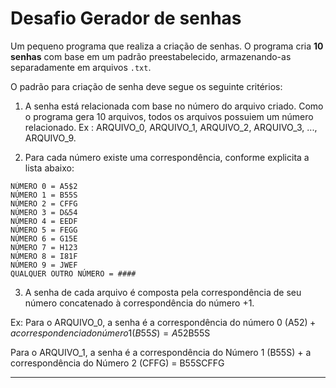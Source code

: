 # Desafio Gerador de senhas

Um pequeno programa que realiza a criação de senhas. O programa cria **10 senhas** com base em um padrão preestabelecido, armazenando-as separadamente em arquivos `.txt`.

O padrão para criação de senha deve segue os seguinte critérios:

1. A senha está relacionada com base no número do arquivo criado. Como o programa gera 10 arquivos, todos os arquivos possuiem um número relacionado.
Ex : ARQUIVO_0, ARQUIVO_1, ARQUIVO_2, ARQUIVO_3, ..., ARQUIVO_9.

2. Para cada número existe uma correspondência, conforme explicita a lista abaixo:

```
NÚMERO 0 = A5$2
NÚMERO 1 = B55S
NÚMERO 2 = CFFG
NÚMERO 3 = D&54
NÚMERO 4 = EEDF
NÚMERO 5 = FEGG
NÚMERO 6 = G15E
NÚMERO 7 = H123
NÚMERO 8 = I81F
NÚMERO 9 = JWEF
QUALQUER OUTRO NÚMERO = ####
```

3. A senha de cada arquivo é composta pela correspondência de seu número concatenado à correspondência do número +1.

Ex:
Para o ARQUIVO_0, a senha é a correspondência do número 0 (A5$2) + a correspondencia do número 1 (B55S) = A5$2B55S


Para o ARQUIVO_1, a senha é a correspondência do Número 1 (B55S) + a correspondência do Número 2 (CFFG) = B55SCFFG

---